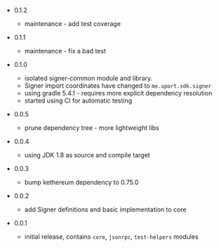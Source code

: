 * 0.1.2
    * maintenance - add test coverage
    
* 0.1.1
    * maintenance - fix a bad test
    
* 0.1.0
    * isolated signer-common module and library.
    * Signer import coordinates have changed to `me.uport.sdk.signer` 
    * using gradle 5.4.1 - requires more explicit dependency resolution
    * started using CI for automatic testing

* 0.0.5
    * prune dependency tree - more lightweight libs
    
* 0.0.4
    * using JDK 1.8 as source and compile target
    
* 0.0.3
    * bump kethereum dependency to 0.75.0
    
* 0.0.2
    * add Signer definitions and basic implementation to core
    
* 0.0.1
    * initial release, contains `core`, `jsonrpc`, `test-helpers` modules